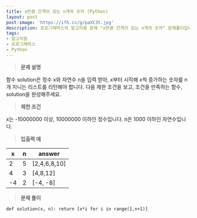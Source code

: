 ```yaml
---
title: x만큼 간격이 있는 n개의 숫자 (Python)
layout: post
post-image: 'https://ifh.cc/g/paXC3t.jpg'
description: 프로그래머스의 알고리즘 문제 "x만큼 간격이 있는 n개의 숫자" 문제풀이입니다.
tags:
- 알고리즘
- 프로그래머스
- Python
---
```



>**문제 설명**

함수 solution은 정수 x와 자연수 n을 입력 받아, x부터 시작해 x씩 증가하는 숫자를 n개 지니는 리스트를 리턴해야 합니다. 다음 제한 조건을 보고, 조건을 만족하는 함수, solution을 완성해주세요.

>**제한 조건**


x는 -10000000 이상, 10000000 이하인 정수입니다.
n은 1000 이하인 자연수입니다.


>**입출력 예**

| x | n | answer |
|--|--|--|
| 2 | 5 | [2,4,6,8,10] |
| 4 | 3 | [4,8,12] |
| -4 | 2 | [-4, -8] |

>**문제 풀이**

	def solution(x, n): return [x*i for i in range(1,n+1)]



